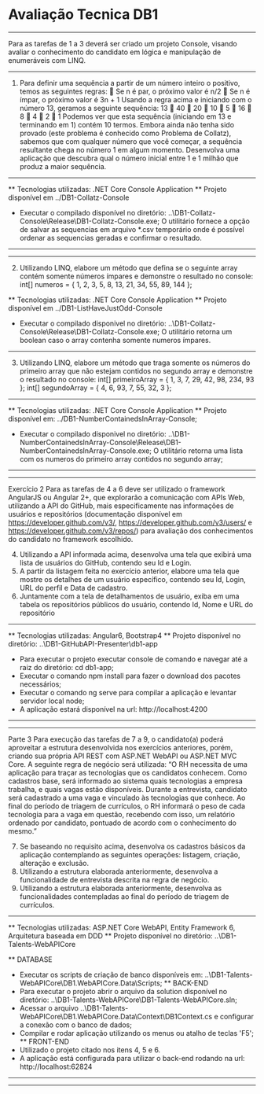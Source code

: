 

# Avaliação Tecnica DB1

---------------------------------------------------------------------------------------------------------------------------------------------------------------------------------------

Para as tarefas de 1 a 3 deverá ser criado um projeto Console, visando avaliar o conhecimento do
candidato em lógica e manipulação de enumeráveis com LINQ.

---------------------------------------------------------------------------------------------------------------------------------------------------------------------------------------

1. Para definir uma sequência a partir de um número inteiro o positivo, temos as seguintes
regras:
 Se n é par, o próximo valor é n/2
 Se n é ímpar, o próximo valor é 3n + 1
Usando a regra acima e iniciando com o número 13, geramos a seguinte sequência:
13  40  20  10  5  16  8  4  2  1
Podemos ver que esta sequência (iniciando em 13 e terminando em 1) contém 10 termos.
Embora ainda não tenha sido provado (este problema é conhecido como Problema de
Collatz), sabemos que com qualquer número que você começar, a sequência resultante
chega no número 1 em algum momento.
Desenvolva uma aplicação que descubra qual o número inicial entre 1 e 1 milhão que
produz a maior sequência.
_______________________________________________________________________________________________________________________________________________________________________________________

** Tecnologias utilizadas: .NET Core Console Application
** Projeto disponível em ../DB1-Collatz-Console

- Executar o compilado disponível no diretório: ..\DB1-Collatz-Console\Release\DB1-Collatz-Console.exe;
O utilitário fornece a opção de salvar as sequencias em arquivo *.csv temporário onde é possível ordenar as sequencias geradas e confirmar o resultado.
_______________________________________________________________________________________________________________________________________________________________________________________


---------------------------------------------------------------------------------------------------------------------------------------------------------------------------------------

2. Utilizando LINQ, elabore um método que defina se o seguinte array contém somente
números ímpares e demonstre o resultado no console:
int[] numeros = { 1, 2, 3, 5, 8, 13, 21, 34, 55, 89, 144 };

** Tecnologias utilizadas: .NET Core Console Application
** Projeto disponível em ../DB1-ListHaveJustOdd-Console

- Executar o compilado disponivel no diretório: ..\DB1-Collatz-Console\Release\DB1-Collatz-Console.exe;
O utilitário retorna um boolean caso o array contenha somente numeros ímpares.

---------------------------------------------------------------------------------------------------------------------------------------------------------------------------------------

3. Utilizando LINQ, elabore um método que traga somente os números do primeiro array que
não estejam contidos no segundo array e demonstre o resultado no console:
int[] primeiroArray = { 1, 3, 7, 29, 42, 98, 234, 93 };
int[] segundoArray = { 4, 6, 93, 7, 55, 32, 3 };

_______________________________________________________________________________________________________________________________________________________________________________________

** Tecnologias utilizadas: .NET Core Console Application
** Projeto disponível em: ../DB1-NumberContainedsInArray-Console;

- Executar o compilado disponivel no diretório: ..\DB1-NumberContainedsInArray-Console\Release\DB1-NumberContainedsInArray-Console.exe;
O utilitário retorna uma lista com os numeros do primeiro array contidos no segundo array;
_______________________________________________________________________________________________________________________________________________________________________________________

---------------------------------------------------------------------------------------------------------------------------------------------------------------------------------------

Exercício 2
Para as tarefas de 4 a 6 deve ser utilizado o framework AngularJS ou Angular 2+, que explorarão a
comunicação com APIs Web, utilizando a API do GitHub, mais especificamente nas informações de
usuários e repositórios (documentação disponível em https://developer.github.com/v3/,
https://developer.github.com/v3/users/ e https://developer.github.com/v3/repos/) para avaliação
dos conhecimentos do candidato no framework escolhido.

4. Utilizando a API informada acima, desenvolva uma tela que exibirá uma lista de usuários do GitHub,
contendo seu Id e Login.
5. A partir da listagem feita no exercício anterior, elabore uma tela que mostre os detalhes de um
usuário específico, contendo seu Id, Login, URL do perfil e Data de cadastro.
6. Juntamente com a tela de detalhamentos de usuário, exiba em uma tabela os repositórios públicos
do usuário, contendo Id, Nome e URL do repositório

_______________________________________________________________________________________________________________________________________________________________________________________

** Tecnologias utilizadas: Angular6, Bootstrap4
** Projeto disponível no diretório: ..\DB1-GitHubAPI-Presenter\db1-app

- Para executar o projeto executar console de comando e navegar até a raiz do diretório: cd db1-app;
- Executar o comando npm install para fazer o download dos pacotes necessários;
- Executar o comando ng serve para compilar a aplicação e levantar servidor local node;
- A aplicação estará disponível na url: http://localhost:4200
_______________________________________________________________________________________________________________________________________________________________________________________

---------------------------------------------------------------------------------------------------------------------------------------------------------------------------------------

Parte 3
Para execução das tarefas de 7 a 9, o candidato(a) poderá aproveitar a estrutura desenvolvida nos
exercícios anteriores, porém, criando sua própria API REST com ASP.NET WebAPI ou ASP.NET MVC
Core.
A seguinte regra de negócio será utilizada:
“O RH necessita de uma aplicação para traçar as tecnologias que os candidatos conhecem. Como
cadastros base, será informado ao sistema quais tecnologias a empresa trabalha, e quais vagas
estão disponíveis. Durante a entrevista, candidato será cadastrado a uma vaga e vinculado às
tecnologias que conhece. Ao final do período de triagem de currículos, o RH informará o peso de
cada tecnologia para a vaga em questão, recebendo com isso, um relatório ordenado por candidato,
pontuado de acordo com o conhecimento do mesmo.”

7. Se baseando no requisito acima, desenvolva os cadastros básicos da aplicação
contemplando as seguintes operações: listagem, criação, alteração e exclusão.
8. Utilizando a estrutura elaborada anteriormente, desenvolva a funcionalidade de entrevista
descrita na regra de negócio.
9. Utilizando a estrutura elaborada anteriormente, desenvolva as funcionalidades
contempladas ao final do período de triagem de currículos.

_______________________________________________________________________________________________________________________________________________________________________________________

** Tecnologias utilizadas: ASP.NET Core WebAPI, Entity Framework 6, Arquitetura baseada em DDD
** Projeto disponível no diretório: ..\DB1-Talents-WebAPICore

** DATABASE
- Executar os scripts de criação de banco disponíveis em: ..\DB1-Talents-WebAPICore\DB1.WebAPICore.Data\Scripts;
** BACK-END
- Para executar o projeto abrir o arquivo da solution disponível no diretório: ..\DB1-Talents-WebAPICore\DB1-Talents-WebAPICore.sln;
- Acessar o arquivo ..\DB1-Talents-WebAPICore\DB1.WebAPICore.Data\Context\DB1Context.cs e configurar a conexão com o banco de dados;
- Compilar e rodar aplicação utilizando os menus ou atalho de teclas 'F5';
** FRONT-END
- Utilizado o projeto citado nos itens 4, 5 e 6.
- A aplicação está configurada para utilizar o back-end rodando na url: http://localhost:62824
_______________________________________________________________________________________________________________________________________________________________________________________

---------------------------------------------------------------------------------------------------------------------------------------------------------------------------------------
